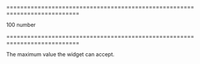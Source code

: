 <!--**
/*-------------------------------------------
    Auto-generated file. Do not modify.
-------------------------------------------

**-->
===========================================================================
<!--default-->100<!--/default-->
<!--type-->number<!--/type-->
===========================================================================

<!--shortDescription-->
The maximum value the widget can accept.
<!--/shortDescription-->

<!--fullDescription-->

<!--/fullDescription-->